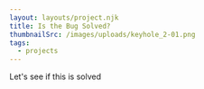 ```yaml
---
layout: layouts/project.njk
title: Is the Bug Solved?
thumbnailSrc: /images/uploads/keyhole_2-01.png
tags:
  - projects
---
```

Let's see if this is solved
